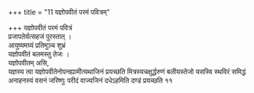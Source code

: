 +++
title = "11 यज्ञोपवीतं परमं पवित्रम्"

+++
यज्ञोपवीतं परमं पवित्रं  
प्रजापतेर्यत्सहजं पुरस्तात् ।  
आयुष्यमग्र्यं प्रतिमुञ्च शुभ्रं  
यज्ञोपवीतं बलमस्तु तेजः ।  
यज्ञोपवीतम् असि,  
यज्ञस्य त्वा यज्ञोपवीतेनोपनह्यामीत्यथाजिनं प्रयच्छति मित्रस्यचक्षुर्द्धरुणं बलीयस्तेजो यसस्वि स्थविरं समिद्धं अनाहनस्यं वसनं जरिष्णुः परीदं वाज्यजिनं दधेऽहमिति दण्डं प्रयच्छति ११